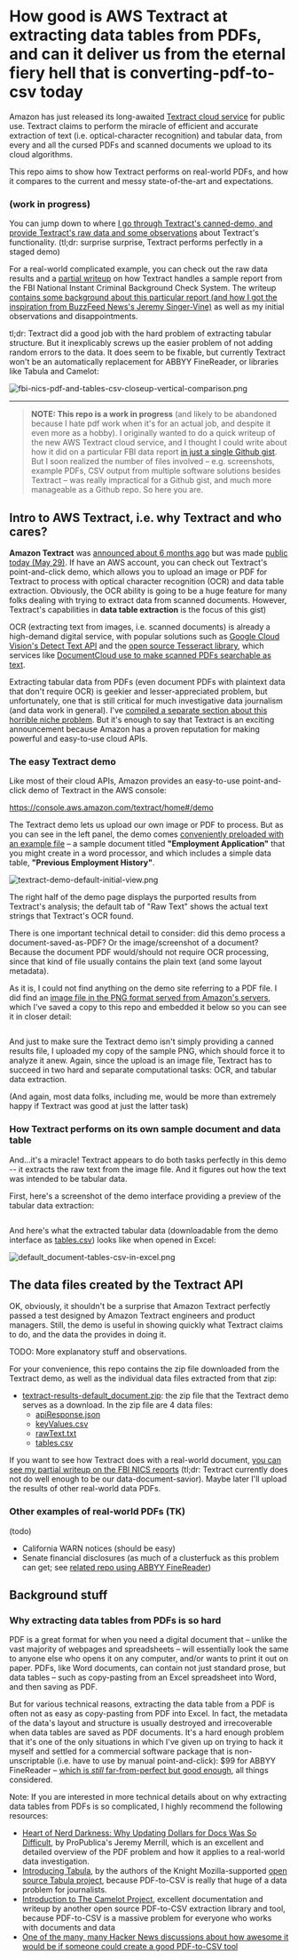# How good is AWS Textract at extracting data tables from PDFs, and can it deliver us from the eternal fiery hell that is converting-pdf-to-csv today

Amazon has just released its long-awaited [Textract cloud service](https://aws.amazon.com/textract/) for public use. Textract claims to perform the miracle of efficient and accurate extraction of text (i.e. optical-character recognition) and tabular data, from every and all the cursed PDFs and scanned documents we upload to its cloud algorithms.

This repo aims to show how Textract performs on real-world PDFs, and how it compares to the current and messy state-of-the-art and expectations. 

### (work in progress)

You can jump down to where [I go through Textract's canned-demo, and provide Textract's raw data and some observations](#bookmark-textract-demo) about Textract's functionality. (tl;dr: surprise surprise, Textract performs perfectly in a staged demo)

For a real-world complicated example, you can check out the raw data results and a [partial writeup](./examples/fbi-nics/README-fbi-nics.md) on how Textract handles a sample report from the FBI National Instant Criminal Background Check System. The writeup [contains some background about this particular report (and how I got the inspiration from BuzzFeed News's Jeremy Singer-Vine)](./examples/fbi-nics/README-fbi-nics.md) as well as my initial observations and disappointments.

tl;dr: Textract did a good job with the hard problem of extracting tabular structure. But it inexplicably screws up the easier problem of not adding random errors to the data. It does seem to be fixable, but currently Textract won't be an automatically replacement for ABBYY FineReader, or libraries like Tabula and Camelot:

<img src="examples/fbi-nics/assets/images/fbi-nics-pdf-and-tables-csv-closeup-vertical-comparison.png" alt="fbi-nics-pdf-and-tables-csv-closeup-vertical-comparison.png">


----------------


> **NOTE: This repo is a work in progress** (and likely to be abandoned because I hate pdf work when it's for an actual job, and despite it even more as a hobby). I originally wanted to do a quick writeup of the new AWS Textract cloud service, and I thought I could write about how it did on a particular FBI data report [in just a single Github gist](https://gist.github.com/dannguyen/3673e67a495c172abbd3bb8a9a6e199a). But I soon realized the number of files involved – e.g. screenshots, example PDFs, CSV output from multiple software solutions besides Textract – was really impractical for a Github gist, and much more manageable as a Github repo. So here you are.



<a name="bookmark-intro-to-aws" id="bookmark-intro-to-aws"></a>

## Intro to AWS Textract, i.e. why Textract and who cares?


**Amazon Textract** was [announced about 6 months ago](https://news.ycombinator.com/item?id=18554122) but was made [public today (May 29)](https://finance.yahoo.com/news/aws-announces-general-availability-amazon-220000840.html). If have an AWS account, you can check out Textract's point-and-click demo, which allows you to upload an image or PDF for Textract to process with optical character recognition (OCR) and data table extraction. Obviously, the OCR ability is going to be a huge feature for many folks dealing with trying to extract data from scanned documents. However, Textract's capabilities in **data table extraction** is the focus of this gist)

OCR (extracting text from images, i.e. scanned documents) is already a high-demand digital service, with popular solutions such as [Google Cloud Vision's Detect Text API](https://cloud.google.com/vision/docs/ocr) and the [open source Tesseract library](https://github.com/tesseract-ocr/tesseract), which services like [DocumentCloud use to make scanned PDFs searchable as text](https://www.documentcloud.org/documents/5955118-The-Mueller-Report.html).

Extracting tabular data from PDFs (even document PDFs with plaintext data that don't require OCR) is geekier and lesser-appreciated problem, but unfortunately, one that is still critical for much investigative data journalism (and data work in general). I've [compiled a separate section about this horrible niche problem](#bookmark-pdfs-hard). But it's enough to say that Textract is an exciting announcement because Amazon has a proven reputation for making powerful and easy-to-use cloud APIs.

<a name="bookmark-textract-demo" id="bookmark-textract-demo"></a>


### The easy Textract demo

Like most of their cloud APIs, Amazon provides an easy-to-use point-and-click demo of Textract in the AWS console: 

https://console.aws.amazon.com/textract/home#/demo



The Textract demo lets us upload our own image or PDF to process. But as you can see in the left panel, the demo comes [conveniently preloaded with an example file](https://s3.us-east-1.amazonaws.com/textract-public-assets-us-east-1/default_document.png) –  a sample document titled **"Employment Application"** that you might create in a word processor, and which includes a simple data table, **"Previous Employment History"**. 

<img src="examples/default-sample-document/assets/images/textract-demo-default-initial-view.png" alt="textract-demo-default-initial-view.png">


The right half of the demo page displays the purported results from Textract's analysis; the default tab of "Raw Text" shows the actual text strings that Textract's OCR found.


There is one important technical detail to consider: did this demo process a document-saved-as-PDF? Or the image/screenshot of a document? Because the document PDF would/should not require OCR processing, since that kind of file usually contains the plain text (and some layout metadata). 

As it is, I could not find anything on the demo site referring to a PDF file.  I did find an [image file in the PNG format served from Amazon's servers](https://s3.us-east-1.amazonaws.com/textract-public-assets-us-east-1/default_document.png), which I've saved a copy to this repo and embedded it below so you can see it in closer detail:

<p style="text-align: center; margin: auto;">
    <a href="examples/default-sample-document/default_document.png">
    <img src="examples/default-sample-document/default_document.png" alt="">
</a>
</p>


And just to make sure the Textract demo isn't simply providing a canned results file, I uploaded my copy of the sample PNG, which should force it to analyze it anew. Again, since the upload is an image file, Textract has to succeed in two hard and separate computational tasks: OCR, and tabular data extraction. 

(And again, most data folks, including me, would be more than extremely happy if Textract was good at just the latter task)



### How Textract performs on its own sample document and data table

And...it's a miracle! Textract appears to do both tasks perfectly in this demo -- it extracts the raw text from the image file. And it figures out how the text was intended to be tabular data. 


First, here's a screenshot of the demo interface providing a preview of the tabular data extraction:

<a href="https://console.aws.amazon.com/textract/home#/demo">
    <img src="examples/default-sample-document/assets/images/textract-default-demo.png" alt="">
</a>

And here's what the extracted tabular data (downloadable from the demo interface as [tables.csv](examples/default-sample-document/results/textract-results-default_document-zip/tables.csv)) looks like when opened in Excel:

<img src="examples/default-sample-document/assets/images/default_document-tables-csv-in-excel.png" alt="default_document-tables-csv-in-excel.png">





## The data files created by the Textract API



OK, obviously, it shouldn't be a surprise that Amazon Textract perfectly passed a test designed by Amazon Textract engineers and product managers. Still, the demo is useful in showing quickly what Textract claims to do, and the data the provides in doing it.

TODO: More explanatory stuff and observations.


For your convenience, this repo contains the zip file downloaded from the Textract demo, as well as the individual data files extracted from that zip:

- [textract-results-default_document.zip](examples/default-sample-document/results/textract-results-default_document.zip): the zip file that the Textract demo serves as a download. In the zip file are 4 data files:
     - [apiResponse.json](examples/default-sample-document/results/textract-results-default_document-zip/apiResponse.json)
     - [keyValues.csv](examples/default-sample-document/results/textract-results-default_document-zip/keyValues.csv) 
     - [rawText.txt](examples/default-sample-document/results/textract-results-default_document-zip/rawText.txt)
     - [tables.csv](examples/default-sample-document/results/textract-results-default_document-zip/tables.csv)


If you want to see how Textract does with a real-world document, [you can see my partial writeup on the FBI NICS reports](./examples/fbi-nics/README-fbi-nics.md) (tl;dr: Textract currently does not do well enough to be our data-document-savior). Maybe later I'll upload the results of other real-world data PDFs.


### Other examples of real-world PDFs (TK)

(todo)

- California WARN notices (should be easy)
- Senate financial disclosures (as much of a clusterfuck as this problem can get; see [related repo using ABBYY FineReader](https://github.com/dannguyen/abbyy-finereader-ocr-senate))



## Background stuff


<a id="bookmark-pdfs-hard" name="bookmark-pdfs-hard"></a>

### Why extracting data tables from PDFs is so hard

PDF is a great format for when you need a digital document that – unlike the vast majority of webpages and spreadsheets – will essentially look the same to anyone else who opens it on any computer, and/or wants to print it out on paper. PDFs, like Word documents, can contain not just standard prose, but data tables – such as copy-pasting from an Excel spreadsheet into Word, and then saving as PDF.

But for various technical reasons, extracting the data table from a PDF is often not as easy as copy-pasting from PDF into Excel. In fact, the metadata of the data's layout and structure is usually destroyed and irrecoverable when data tables are saved as PDF documents. It's a hard enough problem that it's one of the only situations in which I've given up on trying to hack it myself and settled for a commercial software package that is non-unscriptable (i.e. have to use by manual point-and-click): $99 for ABBYY FineReader – [which is *still* far-from-perfect but good enough](https://github.com/helloworlddata/white-house-salaries), all things considered.

Note: If you are interested in more technical details about on why extracting data tables from PDFs is so complicated, I highly recommend the following resources:

- [Heart of Nerd Darkness: Why Updating Dollars for Docs Was So Difficult](https://www.propublica.org/nerds/heart-of-nerd-darkness-why-dollars-for-docs-was-so-difficult), by ProPublica's Jeremy Merrill, which is an excellent and detailed overview of the PDF problem and how it applies to a real-world data investigation.
- [Introducing Tabula](https://source.opennews.org/en-US/articles/introducing-tabula/), by the authors of the Knight Mozilla-supported [open source Tabula project](https://source.opennews.org/articles/introducing-tabula/), because PDF-to-CSV is really that huge of a data problem for journalists.
- [Introduction to The Camelot Project](https://camelot-py.readthedocs.io/en/master/user/intro.html), excellent documentation and writeup by another open source PDF-to-CSV extraction library and tool, because PDF-to-CSV is a massive problem for everyone who works with documents and data
- [One of the many, many Hacker News discussions about how awesome it would be if someone could create a good PDF-to-CSV tool](https://news.ycombinator.com/item?id=13729301)
